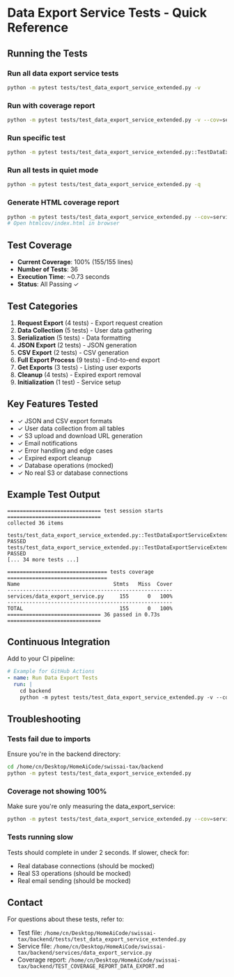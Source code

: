 # Data Export Service Tests - Quick Reference

## Running the Tests

### Run all data export service tests
```bash
python -m pytest tests/test_data_export_service_extended.py -v
```

### Run with coverage report
```bash
python -m pytest tests/test_data_export_service_extended.py -v --cov=services.data_export_service --cov-report=term-missing
```

### Run specific test
```bash
python -m pytest tests/test_data_export_service_extended.py::TestDataExportServiceExtended::test_generate_export_json_success -v
```

### Run all tests in quiet mode
```bash
python -m pytest tests/test_data_export_service_extended.py -q
```

### Generate HTML coverage report
```bash
python -m pytest tests/test_data_export_service_extended.py --cov=services.data_export_service --cov-report=html
# Open htmlcov/index.html in browser
```

## Test Coverage

- **Current Coverage**: 100% (155/155 lines)
- **Number of Tests**: 36
- **Execution Time**: ~0.73 seconds
- **Status**: All Passing ✓

## Test Categories

1. **Request Export** (4 tests) - Export request creation
2. **Data Collection** (5 tests) - User data gathering
3. **Serialization** (5 tests) - Data formatting
4. **JSON Export** (2 tests) - JSON generation
5. **CSV Export** (2 tests) - CSV generation
6. **Full Export Process** (9 tests) - End-to-end export
7. **Get Exports** (3 tests) - Listing user exports
8. **Cleanup** (4 tests) - Expired export removal
9. **Initialization** (1 test) - Service setup

## Key Features Tested

- ✓ JSON and CSV export formats
- ✓ User data collection from all tables
- ✓ S3 upload and download URL generation
- ✓ Email notifications
- ✓ Error handling and edge cases
- ✓ Expired export cleanup
- ✓ Database operations (mocked)
- ✓ No real S3 or database connections

## Example Test Output

```
============================== test session starts ==============================
collected 36 items

tests/test_data_export_service_extended.py::TestDataExportServiceExtended::test_request_export_json_success PASSED
tests/test_data_export_service_extended.py::TestDataExportServiceExtended::test_request_export_csv_success PASSED
[... 34 more tests ...]

================================ tests coverage ================================
Name                              Stmts   Miss  Cover
-----------------------------------------------------
services/data_export_service.py     155      0   100%
-----------------------------------------------------
TOTAL                               155      0   100%
============================== 36 passed in 0.73s ==============================
```

## Continuous Integration

Add to your CI pipeline:

```yaml
# Example for GitHub Actions
- name: Run Data Export Tests
  run: |
    cd backend
    python -m pytest tests/test_data_export_service_extended.py -v --cov=services.data_export_service --cov-fail-under=90
```

## Troubleshooting

### Tests fail due to imports
Ensure you're in the backend directory:
```bash
cd /home/cn/Desktop/HomeAiCode/swissai-tax/backend
python -m pytest tests/test_data_export_service_extended.py
```

### Coverage not showing 100%
Make sure you're only measuring the data_export_service:
```bash
python -m pytest tests/test_data_export_service_extended.py --cov=services.data_export_service --cov-report=term-missing
```

### Tests running slow
Tests should complete in under 2 seconds. If slower, check for:
- Real database connections (should be mocked)
- Real S3 operations (should be mocked)
- Real email sending (should be mocked)

## Contact

For questions about these tests, refer to:
- Test file: `/home/cn/Desktop/HomeAiCode/swissai-tax/backend/tests/test_data_export_service_extended.py`
- Service file: `/home/cn/Desktop/HomeAiCode/swissai-tax/backend/services/data_export_service.py`
- Coverage report: `/home/cn/Desktop/HomeAiCode/swissai-tax/backend/TEST_COVERAGE_REPORT_DATA_EXPORT.md`
